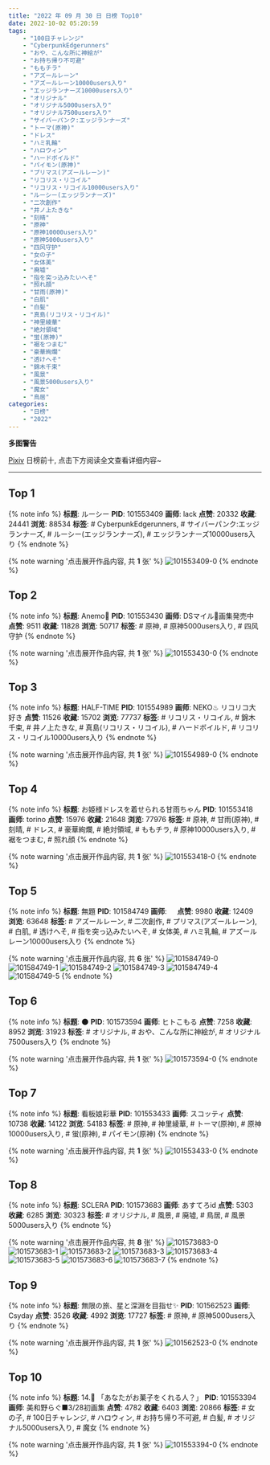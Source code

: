 ```yaml
---
title: "2022 年 09 月 30 日 日榜 Top10"
date: 2022-10-02 05:20:59
tags:
    - "100日チャレンジ"
    - "CyberpunkEdgerunners"
    - "おや、こんな所に神絵が"
    - "お持ち帰り不可避"
    - "ももチラ"
    - "アズールレーン"
    - "アズールレーン10000users入り"
    - "エッジランナーズ10000users入り"
    - "オリジナル"
    - "オリジナル5000users入り"
    - "オリジナル7500users入り"
    - "サイバーパンク:エッジランナーズ"
    - "トーマ(原神)"
    - "ドレス"
    - "ハミ乳輪"
    - "ハロウィン"
    - "ハードボイルド"
    - "パイモン(原神)"
    - "プリマス(アズールレーン)"
    - "リコリス・リコイル"
    - "リコリス・リコイル10000users入り"
    - "ルーシー(エッジランナーズ)"
    - "二次創作"
    - "井ノ上たきな"
    - "刻晴"
    - "原神"
    - "原神10000users入り"
    - "原神5000users入り"
    - "四风守护"
    - "女の子"
    - "女体美"
    - "廃墟"
    - "指を突っ込みたいへそ"
    - "照れ顔"
    - "甘雨(原神)"
    - "白肌"
    - "白髪"
    - "真島(リコリス・リコイル)"
    - "神里綾華"
    - "絶対領域"
    - "蛍(原神)"
    - "裾をつまむ"
    - "豪華絢爛"
    - "透けへそ"
    - "錦木千束"
    - "風景"
    - "風景5000users入り"
    - "魔女"
    - "鳥居"
categories:
    - "日榜"
    - "2022"
---
```


<i class="fa fa-triangle-exclamation"></i>**多图警告**<i class="fa fa-triangle-exclamation"></i>

[Pixiv](https://www.pixiv.net/) 日榜前十, 点击下方阅读全文查看详细内容~

<!-- more -->

---

## Top 1

{% note info %}
**标题**: ルーシー
**PID**: 101553409 **画师**: lack
**点赞**: 20332 **收藏**: 24441 **浏览**: 88534
**标签**: # CyberpunkEdgerunners, # サイバーパンク:エッジランナーズ, # ルーシー(エッジランナーズ), # エッジランナーズ10000users入り
{% endnote %}

{% note warning '点击展开作品内容, 共 **1** 张' %}
![101553409-0](https://i.pixiv.re/img-original/img/2022/09/29/00/00/12/101553409_p0.png)
{% endnote %}

## Top 2

{% note info %}
**标题**: Anemo🍃
**PID**: 101553430 **画师**: DSマイル🌻画集発売中
**点赞**: 9511 **收藏**: 11828 **浏览**: 50717
**标签**: # 原神, # 原神5000users入り, # 四风守护
{% endnote %}

{% note warning '点击展开作品内容, 共 **1** 张' %}
![101553430-0](https://i.pixiv.re/img-original/img/2022/09/29/00/00/15/101553430_p0.jpg)
{% endnote %}

## Top 3

{% note info %}
**标题**: HALF-TIME
**PID**: 101554989 **画师**: NEKO♨ リコリコ大好き
**点赞**: 11526 **收藏**: 15702 **浏览**: 77737
**标签**: # リコリス・リコイル, # 錦木千束, # 井ノ上たきな, # 真島(リコリス・リコイル), # ハードボイルド, # リコリス・リコイル10000users入り
{% endnote %}

{% note warning '点击展开作品内容, 共 **1** 张' %}
![101554989-0](https://i.pixiv.re/img-original/img/2022/09/29/01/00/00/101554989_p0.jpg)
{% endnote %}

## Top 4

{% note info %}
**标题**: お姫様ドレスを着せられる甘雨ちゃん
**PID**: 101553418 **画师**: torino
**点赞**: 15976 **收藏**: 21648 **浏览**: 77976
**标签**: # 原神, # 甘雨(原神), # 刻晴, # ドレス, # 豪華絢爛, # 絶対領域, # ももチラ, # 原神10000users入り, # 裾をつまむ, # 照れ顔
{% endnote %}

{% note warning '点击展开作品内容, 共 **1** 张' %}
![101553418-0](https://i.pixiv.re/img-original/img/2022/09/29/00/00/13/101553418_p0.jpg)
{% endnote %}

## Top 5

{% note info %}
**标题**: 無題
**PID**: 101584749 **画师**: ㅤ
**点赞**: 9980 **收藏**: 12409 **浏览**: 63648
**标签**: # アズールレーン, # 二次創作, # プリマス(アズールレーン), # 白肌, # 透けへそ, # 指を突っ込みたいへそ, # 女体美, # ハミ乳輪, # アズールレーン10000users入り
{% endnote %}

{% note warning '点击展开作品内容, 共 **6** 张' %}
![101584749-0](https://i.pixiv.re/img-original/img/2022/09/30/16/27/30/101584749_p0.jpg)
![101584749-1](https://i.pixiv.re/img-original/img/2022/09/30/16/27/30/101584749_p1.jpg)
![101584749-2](https://i.pixiv.re/img-original/img/2022/09/30/16/27/30/101584749_p2.jpg)
![101584749-3](https://i.pixiv.re/img-original/img/2022/09/30/16/27/30/101584749_p3.jpg)
![101584749-4](https://i.pixiv.re/img-original/img/2022/09/30/16/27/30/101584749_p4.jpg)
![101584749-5](https://i.pixiv.re/img-original/img/2022/09/30/16/27/30/101584749_p5.jpg)
{% endnote %}

## Top 6

{% note info %}
**标题**: 🌑
**PID**: 101573594 **画师**: ヒトこもる
**点赞**: 7258 **收藏**: 8952 **浏览**: 31923
**标签**: # オリジナル, # おや、こんな所に神絵が, # オリジナル7500users入り
{% endnote %}

{% note warning '点击展开作品内容, 共 **1** 张' %}
![101573594-0](https://i.pixiv.re/img-original/img/2022/09/30/00/00/16/101573594_p0.png)
{% endnote %}

## Top 7

{% note info %}
**标题**: 看板娘彩華
**PID**: 101553433 **画师**: スコッティ
**点赞**: 10738 **收藏**: 14122 **浏览**: 54183
**标签**: # 原神, # 神里綾華, # トーマ(原神), # 原神10000users入り, # 蛍(原神), # パイモン(原神)
{% endnote %}

{% note warning '点击展开作品内容, 共 **1** 张' %}
![101553433-0](https://i.pixiv.re/img-original/img/2022/09/29/18/01/01/101553433_p0.jpg)
{% endnote %}

## Top 8

{% note info %}
**标题**: SCLERA
**PID**: 101573683 **画师**: あすてろid
**点赞**: 5303 **收藏**: 6285 **浏览**: 30323
**标签**: # オリジナル, # 風景, # 廃墟, # 鳥居, # 風景5000users入り
{% endnote %}

{% note warning '点击展开作品内容, 共 **8** 张' %}
![101573683-0](https://i.pixiv.re/img-original/img/2022/09/30/00/00/51/101573683_p0.png)
![101573683-1](https://i.pixiv.re/img-original/img/2022/09/30/00/00/51/101573683_p1.png)
![101573683-2](https://i.pixiv.re/img-original/img/2022/09/30/00/00/51/101573683_p2.png)
![101573683-3](https://i.pixiv.re/img-original/img/2022/09/30/00/00/51/101573683_p3.png)
![101573683-4](https://i.pixiv.re/img-original/img/2022/09/30/00/00/51/101573683_p4.png)
![101573683-5](https://i.pixiv.re/img-original/img/2022/09/30/00/00/51/101573683_p5.png)
![101573683-6](https://i.pixiv.re/img-original/img/2022/09/30/00/00/51/101573683_p6.png)
![101573683-7](https://i.pixiv.re/img-original/img/2022/09/30/00/00/51/101573683_p7.png)
{% endnote %}

## Top 9

{% note info %}
**标题**: 無限の旅、星と深淵を目指せ✨
**PID**: 101562523 **画师**: Csyday
**点赞**: 3526 **收藏**: 4992 **浏览**: 17727
**标签**: # 原神, # 原神5000users入り
{% endnote %}

{% note warning '点击展开作品内容, 共 **1** 张' %}
![101562523-0](https://i.pixiv.re/img-original/img/2022/09/29/13/54/32/101562523_p0.jpg)
{% endnote %}

## Top 10

{% note info %}
**标题**: 14.🎃 「あなたがお菓子をくれる人？」
**PID**: 101553394 **画师**: 美和野らぐ■3/28初画集
**点赞**: 4782 **收藏**: 6403 **浏览**: 20866
**标签**: # 女の子, # 100日チャレンジ, # ハロウィン, # お持ち帰り不可避, # 白髪, # オリジナル5000users入り, # 魔女
{% endnote %}

{% note warning '点击展开作品内容, 共 **1** 张' %}
![101553394-0](https://i.pixiv.re/img-original/img/2022/09/29/00/00/08/101553394_p0.png)
{% endnote %}
